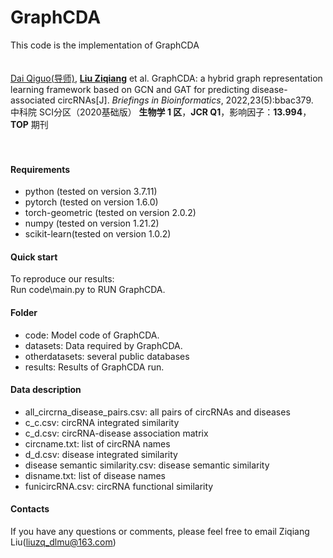 # GraphCDA
This code is the implementation of GraphCDA
<br>
<br>
<br>
[Dai Qiguo(导师)](https://www.dlnu.edu.cn/comd/docs/20230821120522242524.pdf), [**Liu Ziqiang**](https://orcid.org/0000-0002-0002-4569) et al. GraphCDA: a hybrid graph representation learning framework based on GCN and GAT for predicting disease-associated circRNAs[J]. *Briefings in Bioinformatics*, 2022,23(5):bbac379.
<br>
中科院 SCI分区（2020基础版）  **生物学 1 区**，**JCR Q1**，影响因子：**13.994**，**TOP** 期刊 
<br>
<br>
<br>

#### Requirements

* python (tested on version 3.7.11)  
* pytorch (tested on version 1.6.0)  
* torch-geometric (tested on version 2.0.2)  
* numpy (tested on version 1.21.2)  
* scikit-learn(tested on version 1.0.2)  

#### Quick start

To reproduce our results:  
Run code\main.py to RUN GraphCDA.  

#### Folder

* code: Model code of GraphCDA.  
* datasets: Data required by GraphCDA.  
* otherdatasets: several public databases
* results: Results of GraphCDA run.




#### Data description
* all_circrna_disease_pairs.csv: all pairs of circRNAs and diseases  
* c_c.csv: circRNA integrated similarity  
* c_d.csv: circRNA-disease association matrix    
* circname.txt: list of circRNA names  
* d_d.csv: disease integrated similarity   
* disease semantic similarity.csv: disease semantic similarity  
* disname.txt: list of disease names  
* funicircRNA.csv: circRNA functional similarity  

#### Contacts

If you have any questions or comments, please feel free to email Ziqiang Liu(liuzq_dlmu@163.com) 



